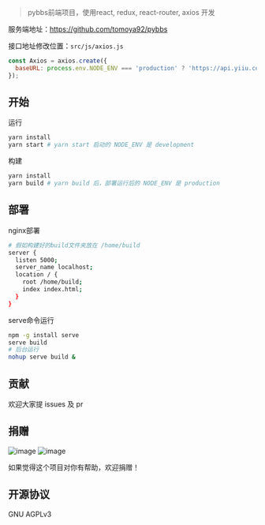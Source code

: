 > pybbs前端项目，使用react, redux, react-router, axios 开发

服务端地址：https://github.com/tomoya92/pybbs

接口地址修改位置：`src/js/axios.js` 

```js
const Axios = axios.create({
  baseURL: process.env.NODE_ENV === 'production' ? 'https://api.yiiu.co' : 'http://localhost:8080'
});
```

## 开始

运行

```sh
yarn install
yarn start # yarn start 启动的 NODE_ENV 是 development
```

构建

```sh
yarn install
yarn build # yarn build 后，部署运行后的 NODE_ENV 是 production
```

## 部署

nginx部署

```sh
# 假如构建好的build文件夹放在 /home/build
server {
  listen 5000;
  server_name localhost;
  location / {
    root /home/build;
    index index.html;
  }
}
```

serve命令运行

```sh
npm -g install serve
serve build
# 后台运行
nohup serve build &
```

## 贡献

欢迎大家提 issues 及 pr 

## 捐赠

![image](https://cloud.githubusercontent.com/assets/6915570/18000010/9283d530-6bae-11e6-8c34-cd27060b9074.png)
![image](https://cloud.githubusercontent.com/assets/6915570/17999995/7c2a4db4-6bae-11e6-891c-4b6bc4f00f4b.png)

如果觉得这个项目对你有帮助，欢迎捐赠！

## 开源协议

GNU AGPLv3